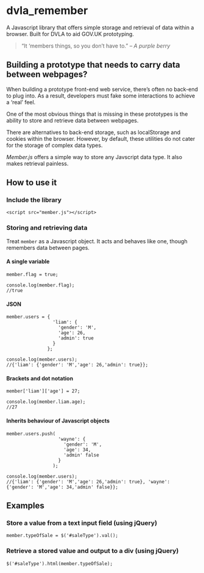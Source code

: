 # dvla_remember

A Javascript library that offers simple storage and retrieval of data within a browser. Built for DVLA to aid GOV.UK prototyping.

> “It ‘members things, so you don’t have to.”
> – <cite>A purple berry</cite>

## Building a prototype that needs to carry data between webpages?

When building a prototype front-end web service, there’s often no back-end to plug into. As a result, developers must fake some interactions to achieve a ‘real’ feel.

One of the most obvious things that is missing in these prototypes is the ability to store and retrieve data between webpages.

There are alternatives to back-end storage, such as localStorage and cookies within the browser. However, by default, these utilities do not cater for the storage of complex data types.

*Member.js* offers a simple way to store any Javscript data type. It also makes retrieval painless.

## How to use it

### Include the library

```
<script src="member.js"></script>
```

### Storing and retrieving data

Treat `member` as a Javascript object. It acts and behaves like one, though remembers data between pages.

#### A single variable
```
member.flag = true;

console.log(member.flag);
//true
```

#### JSON
```
member.users = {
                 'liam': {
                   'gender': 'M',
                   'age': 26,
                   'admin': true
                 }
               };
               
console.log(member.users);
//{'liam': {'gender': 'M','age': 26,'admin': true}};
```

#### Brackets and dot notation
```
member['liam']['age'] = 27;

console.log(member.liam.age);
//27
```

#### Inherits behaviour of Javascript objects
```
member.users.push(
                   'wayne': {
                     'gender': 'M',
                     'age': 34,
                     'admin' false
                   }
                 );
                 
console.log(member.users);
//{'liam': {'gender': 'M','age': 26,'admin': true}, 'wayne': {'gender': 'M','age': 34,'admin' false}};
```

## Examples

### Store a value from a text input field (using jQuery)

```
member.typeOfSale = $('#saleType').val();
```

### Retrieve a stored value and output to a div (using jQuery)

```
$('#saleType').html(member.typeOfSale);
```